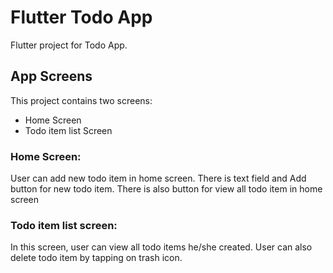 # Flutter Todo App

Flutter project for Todo App.

## App Screens

This project contains two screens:

* Home Screen
* Todo item list Screen

### Home Screen:

<p>User can add new todo item in home screen. There is text field and Add button for new todo item. There is also button for view all todo item in home screen</p>

### Todo item list screen:

<p>In this screen, user can view all todo items he/she created. User can also delete todo item by tapping on trash icon.</p>